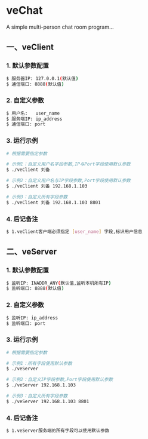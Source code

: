 # veChat
A simple multi-person chat room program...



## 一、veClient



### 1. 默认参数配置

``` sh
$ 服务器IP: 127.0.0.1(默认值)
$ 通信端口: 8888(默认值)
```


### 2. 自定义参数

``` sh
$ 用户名:   user_name 
$ 服务端IP: ip_address 
$ 通信端口: port
```


### 3. 运行示例

``` sh
# 根据需要指定参数

# 示例1：自定义用户名字段参数,IP与Port字段使用默认参数
$ ./veClient 刘备

# 示例2：自定义用户名与IP字段参数,Port字段使用默认参数
$ ./veClient 刘备 192.168.1.103

# 示例3：自定义所有字段参数
$ ./veClient 刘备 192.168.1.103 8801
```


### 4. 后记备注

``` sh
$ 1.veClient客户端必须指定 [user_name] 字段,标识用户信息
```



## 二、veServer



### 1. 默认参数配置

``` sh
$ 监听IP: INADDR_ANY(默认值,监听本机所有IP)
$ 监听端口: 8888(默认值)
```


### 2. 自定义参数

``` sh 
$ 监听IP: ip_address 
$ 监听端口: port
```


### 3. 运行示例

``` sh
# 根据需要指定参数

# 示例1：所有字段使用默认参数
$ ./veServer

# 示例2：自定义IP字段参数,Port字段使用默认参数
$ ./veServer 192.168.1.103

# 示例3：自定义所有字段参数
$ ./veServer 192.168.1.103 8801
```


### 4. 后记备注

``` sh
$ 1.veServer服务端的所有字段可以使用默认参数
```
